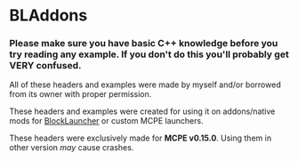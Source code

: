 # BLAddons
### Please make sure you have basic C++ knowledge before you try reading any example. If you don't do this you'll probably get VERY confused.
All of these headers and examples were made by myself and/or borrowed from its owner with proper permission.

These headers and examples were created for using it on addons/native mods for <a href="http://www.github.com/zhuowei/MCPELauncher">BlockLauncher</a> or custom MCPE launchers.

These headers were exclusively made for **MCPE v0.15.0**. Using them in other version *may* cause crashes.
